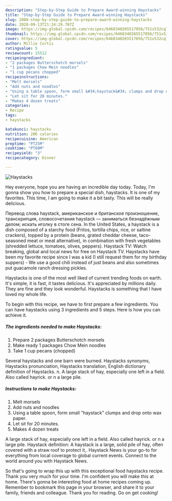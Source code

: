 ```yaml
---
description: "Step-by-Step Guide to Prepare Award-winning Haystacks"
title: "Step-by-Step Guide to Prepare Award-winning Haystacks"
slug: 2088-step-by-step-guide-to-prepare-award-winning-haystacks
date: 2020-09-13T21:24:29.707Z
image: https://img-global.cpcdn.com/recipes/6468340265517056/751x532cq70/haystacks-recipe-main-photo.jpg
thumbnail: https://img-global.cpcdn.com/recipes/6468340265517056/751x532cq70/haystacks-recipe-main-photo.jpg
cover: https://img-global.cpcdn.com/recipes/6468340265517056/751x532cq70/haystacks-recipe-main-photo.jpg
author: Millie Curtis
ratingvalue: 5
reviewcount: 15512
recipeingredient:
- "2 packages Butterschotch morsels"
- "1 packages Chow Mein noodles"
- "1 cup pecans chopped"
recipeinstructions:
- "Melt morsels"
- "Add nuts and noodles"
- "Using a table spoon, form small &#34;haystack&#34; clumps and drop onto wax paper."
- "Let sit for 20 minutes."
- "Makes 4 dozen treats"
categories:
- Recipe
tags:
- haystacks

katakunci: haystacks 
nutrition: 206 calories
recipecuisine: American
preptime: "PT25M"
cooktime: "PT60M"
recipeyield: "3"
recipecategory: Dinner

---
```



![Haystacks](https://img-global.cpcdn.com/recipes/6468340265517056/751x532cq70/haystacks-recipe-main-photo.jpg)

Hey everyone, hope you are having an incredible day today. Today, I'm gonna show you how to prepare a special dish, haystacks. It is one of my favorites. This time, I am going to make it a bit tasty. This will be really delicious.

Перевод слова haystack, американское и британское произношение, транскрипция, словосочетания haystack — заниматься безнадёжным делом; искать иголку в стоге сена. In the United States, a haystack is a dish composed of a starchy food (Fritos, tortilla chips, rice, or saltine crackers), topped by a protein (beans, grated cheddar cheese, taco-seasoned meat or meat alternative), in combination with fresh vegetables (shredded lettuce, tomatoes, olives, peppers). Haystack TV: Watch breaking, global and local news for free on Haystack TV. Haystacks have been my favorite recipe since I was a kid (I still request them for my birthday suppers) - We use a good chili instead of just beans and also sometimes put guacamole ranch dressing pickles.

Haystacks is one of the most well liked of current trending foods on earth. It's simple, it is fast, it tastes delicious. It's appreciated by millions daily. They are fine and they look wonderful. Haystacks is something that I have loved my whole life.


To begin with this recipe, we have to first prepare a few ingredients. You can have haystacks using 3 ingredients and 5 steps. Here is how you can achieve it.

<!--inarticleads1-->

##### The ingredients needed to make Haystacks:

1. Prepare 2 packages Butterschotch morsels
1. Make ready 1 packages Chow Mein noodles
1. Take 1 cup pecans (chopped)


Several haystacks and one barn were burned. Haystacks synonyms, Haystacks pronunciation, Haystacks translation, English dictionary definition of Haystacks. n. A large stack of hay, especially one left in a field. Also called hayrick. or n a large pile. 

<!--inarticleads2-->

##### Instructions to make Haystacks:

1. Melt morsels
1. Add nuts and noodles
1. Using a table spoon, form small &#34;haystack&#34; clumps and drop onto wax paper.
1. Let sit for 20 minutes.
1. Makes 4 dozen treats


A large stack of hay, especially one left in a field. Also called hayrick. or n a large pile. Haystack definition: A haystack is a large, solid pile of hay, often covered with a straw roof to protect it,. Haystack News is your go-to for everything from local coverage to global current events. Connect to the world around you with Haystack News. 

So that's going to wrap this up with this exceptional food haystacks recipe. Thank you very much for your time. I'm confident you will make this at home. There's gonna be interesting food at home recipes coming up. Remember to bookmark this page in your browser, and share it to your family, friends and colleague. Thank you for reading. Go on get cooking!
